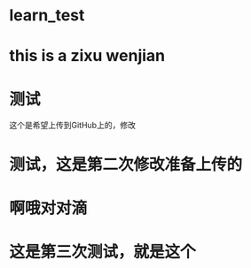 # learn_test
# this is a zixu wenjian

# 测试
这个是希望上传到GitHub上的，修改

# 测试，这是第二次修改准备上传的
# 啊哦对对滴

# 这是第三次测试，就是这个